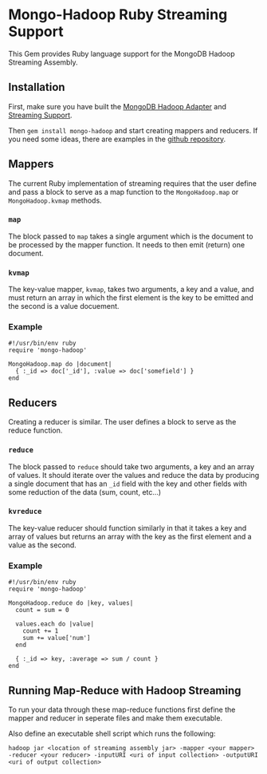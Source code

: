 # Mongo-Hadoop Ruby Streaming Support

This Gem provides Ruby language support for the MongoDB Hadoop Streaming Assembly.

## Installation

First, make sure you have built the [MongoDB Hadoop Adapter]("http://api.mongodb.org/hadoop/Building+the+Adapter.html") and [Streaming Support](http://api.mongodb.org/hadoop/Building+Hadoop+Streaming+Support.html).

Then `gem install mongo-hadoop` and start creating mappers and reducers. If you need some ideas, there are examples in the [github repository](https://github.com/mongodb/mongo-hadoop/tree/master/streaming/examples).

## Mappers

The current Ruby implementation of streaming requires that the user define and pass a block to serve as a map function to the `MongoHadoop.map` or `MongoHadoop.kvmap` methods.

### `map`

The block passed to `map` takes a single argument which is the document to be processed by the mapper function. It needs to then emit (return) one document.

### `kvmap`

The key-value mapper, `kvmap`, takes two arguments, a key and a value, and must return an array in which the first element is the key to be emitted and the second is a value docuement.

### Example

    #!/usr/bin/env ruby
    require 'mongo-hadoop'

    MongoHadoop.map do |document|
      { :_id => doc['_id'], :value => doc['somefield'] }
    end

## Reducers

Creating a reducer is similar. The user defines a block to serve as the reduce function.

### `reduce`

The block passed to `reduce` should take two arguments, a key and an array of values. It should iterate over the values and reduce the data by producing a single document that has an `_id` field with the key and other fields with some reduction of the data (sum, count, etc...)

### `kvreduce`

The key-value reducer should function similarly in that it takes a key and array of values but returns an array with the key as the first element and a value as the second.


### Example
    
    #!/usr/bin/env ruby
    require 'mongo-hadoop'

    MongoHadoop.reduce do |key, values|
      count = sum = 0
  
      values.each do |value|
        count += 1
        sum += value['num']
      end

      { :_id => key, :average => sum / count }
    end

## Running Map-Reduce with Hadoop Streaming

To run your data through these map-reduce functions first define the mapper and reducer in seperate files and make them executable.

Also define an executable shell script which runs the following:

`hadoop jar <location of streaming assembly jar> -mapper <your mapper> -reducer <your reducer> -inputURI <uri of input collection> -outputURI <uri of output collection>`

